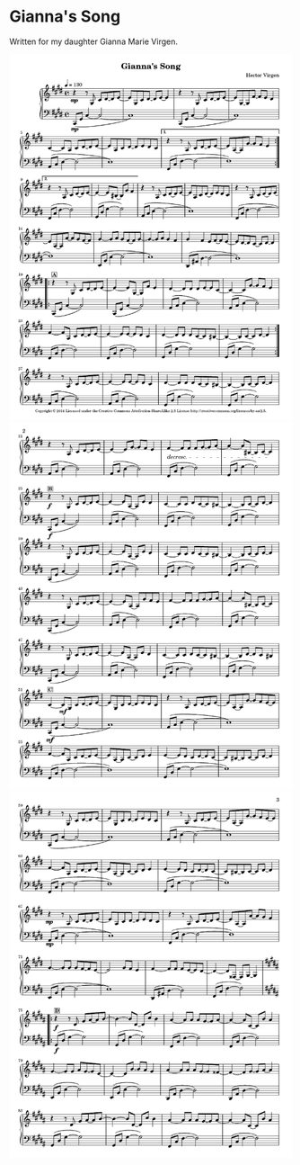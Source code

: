 Gianna's Song
=============

Written for my daughter Gianna Marie Virgen.

![Gianna's Song - Page 1](https://raw.githubusercontent.com/djvirgen/gianna/master/gianna-let-page1.png)
![Gianna's Song - Page 2](https://raw.githubusercontent.com/djvirgen/gianna/master/gianna-let-page2.png)
![Gianna's Song - Page 3](https://raw.githubusercontent.com/djvirgen/gianna/master/gianna-let-page3.png)
